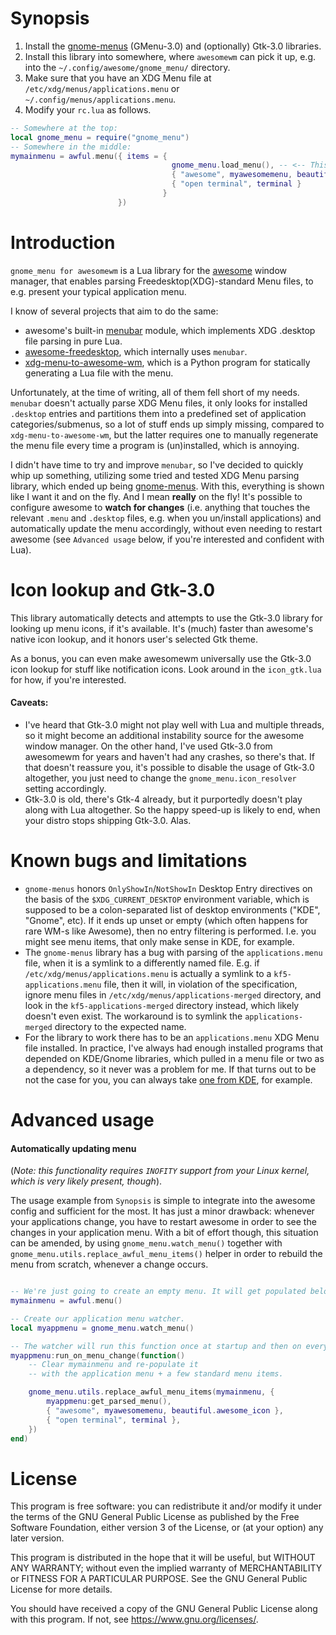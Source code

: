 # Synopsis
1. Install the [gnome-menus] (GMenu-3.0) and (optionally) Gtk-3.0 libraries.
1. Install this library into somewhere, where `awesomewm` can pick it up, e.g. into the `~/.config/awesome/gnome_menu/` directory.
1. Make sure that you have an XDG Menu file at `/etc/xdg/menus/applications.menu` or `~/.config/menus/applications.menu`.
1. Modify your `rc.lua` as follows.

```lua
-- Somewhere at the top:
local gnome_menu = require("gnome_menu")
-- Somewhere in the middle:
mymainmenu = awful.menu({ items = {
                                    gnome_menu.load_menu(), -- <-- This is the important new line.
                                    { "awesome", myawesomemenu, beautiful.awesome_icon },
                                    { "open terminal", terminal }
                                  }
                        })
```

# Introduction

`gnome_menu for awesomewm` is a Lua library for the [awesome] window manager,
that enables parsing Freedesktop(XDG)-standard Menu files, to e.g. present your typical application menu.

I know of several projects that aim to do the same:
* awesome's built-in [menubar] module, which implements XDG .desktop file parsing in pure Lua.
* [awesome-freedesktop], which internally uses `menubar`.
* [xdg-menu-to-awesome-wm], which is a Python program for statically generating a Lua file with the menu.

Unfortunately, at the time of writing, all of them fell short of my needs.
`menubar` doesn't actually parse XDG Menu files, it only looks for installed `.desktop` entries and
partitions them into a predefined set of application categories/submenus,
so a lot of stuff ends up simply missing, compared to `xdg-menu-to-awesome-wm`, but the latter requires
one to manually regenerate the menu file every time a program is (un)installed, which is annoying.

I didn't have time to try and improve `menubar`, so I've decided to quickly whip up something,
utilizing some tried and tested XDG Menu parsing library, which ended up being [gnome-menus].
With this, everything is shown like I want it and on the fly. And I mean **really** on the fly!
It's possible to configure awesome to **watch for changes**
(i.e. anything that touches the relevant `.menu` and `.desktop` files, e.g. when you un/install applications)
and automatically update the menu accordingly, without even needing to restart awesome
(see `Advanced usage` below, if you're interested and confident with Lua).

# Icon lookup and Gtk-3.0

This library automatically detects and attempts to use the Gtk-3.0 library for looking up menu icons, if it's available.
It's (much) faster than awesome's native icon lookup, and it honors user's selected Gtk theme.

As a bonus, you can even make awesomewm universally use the Gtk-3.0 icon lookup for stuff
like notification icons. Look around in the `icon_gtk.lua` for how, if you're interested.

#### Caveats:
* I've heard that Gtk-3.0 might not play well with Lua and multiple threads, so it might become an
  additional instability source for the awesome window manager. On the other hand, I've used Gtk-3.0
  from awesomewm for years and haven't had any crashes, so there's that. If that doesn't reassure you,
  it's possible to disable the usage of Gtk-3.0 altogether, you just need to change the
  `gnome_menu.icon_resolver` setting accordingly.
* Gtk-3.0 is old, there's Gtk-4 already, but it purportedly doesn't play along with Lua altogether.
  So the happy speed-up is likely to end, when your distro stops shipping Gtk-3.0. Alas.

# Known bugs and limitations

* `gnome-menus` honors `OnlyShowIn`/`NotShowIn` Desktop Entry directives on the basis of the `$XDG_CURRENT_DESKTOP`
  environment variable, which is supposed to be a colon-separated list of desktop environments ("KDE", "Gnome", etc).
  If it ends up unset or empty (which often happens for rare WM-s like Awesome), then no entry filtering is performed.
  I.e. you might see menu items, that only make sense in KDE, for example.
* The `gnome-menus` library has a bug with parsing of the `applications.menu` file, when it is a symlink to a differently named file.
  E.g. if `/etc/xdg/menus/applications.menu` is actually a symlink to a `kf5-applications.menu` file, then it will,
  in violation of the specification, ignore menu files in `/etc/xdg/menus/applications-merged` directory,
  and look in the `kf5-applications-merged` directory instead, which likely doesn't even exist.
  The workaround is to symlink the `applications-merged` directory to the expected name.
* For the library to work there has to be an `applications.menu` XDG Menu file installed.
  In practice, I've always had enough installed programs that depended on KDE/Gnome libraries,
  which pulled in a menu file or two as a dependency, so it never was a problem for me.
  If that turns out to be not the case for you, you can always take [one from KDE], for example.

# Advanced usage

#### Automatically updating menu
(*Note: this functionality requires `INOFITY` support from your Linux kernel, which is very likely present, though*).

The usage example from `Synopsis` is simple to integrate into the awesome config and sufficient for the most.
It has just a minor drawback: whenever your applications change, you have to restart awesome in order to see
the changes in your application menu. With a bit of effort though, this situation can be amended, by using
`gnome_menu.watch_menu()` together with `gnome_menu.utils.replace_awful_menu_items()` helper
in order to rebuild the menu from scratch, whenever a change occurs.

```lua

-- We're just going to create an empty menu. It will get populated below.
mymainmenu = awful.menu()

-- Create our application menu watcher.
local myappmenu = gnome_menu.watch_menu()

-- The watcher will run this function once at startup and then on every change.
myappmenu:run_on_menu_change(function()
    -- Clear mymainmenu and re-populate it
    -- with the application menu + a few standard menu items.

    gnome_menu.utils.replace_awful_menu_items(mymainmenu, {
        myappmenu:get_parsed_menu(),
        { "awesome", myawesomemenu, beautiful.awesome_icon },
        { "open terminal", terminal },
    })
end)

```

# License

This program is free software: you can redistribute it and/or modify it under the terms of the GNU General Public License as published by the Free Software Foundation, either version 3 of the License, or (at your option) any later version.

This program is distributed in the hope that it will be useful, but WITHOUT ANY WARRANTY; without even the implied warranty of MERCHANTABILITY or FITNESS FOR A PARTICULAR PURPOSE. See the GNU General Public License for more details.

You should have received a copy of the GNU General Public License along with this program. If not, see <https://www.gnu.org/licenses/>.

[awesome]: https://awesomewm.org/
[gnome-menus]: https://gitlab.gnome.org/GNOME/gnome-menus
[menubar]: https://awesomewm.org/doc/api/libraries/menubar.html
[awesome-freedesktop]: https://github.com/lcpz/awesome-freedesktop
[xdg-menu-to-awesome-wm]: https://github.com/albel727/xdg-menu-to-awesome-wm
[one from KDE]: https://invent.kde.org/frameworks/kservice/-/raw/master/src/applications.menu
